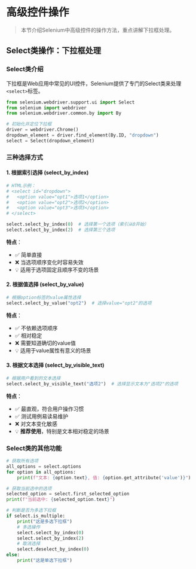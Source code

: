 # 高级控件操作

> 本节介绍Selenium中高级控件的操作方法，重点讲解下拉框处理。

## Select类操作：下拉框处理

### Select类介绍

下拉框是Web应用中常见的UI控件，Selenium提供了专门的Select类来处理`<select>`标签。

```python
from selenium.webdriver.support.ui import Select
from selenium import webdriver
from selenium.webdriver.common.by import By

# 初始化并定位下拉框
driver = webdriver.Chrome()
dropdown_element = driver.find_element(By.ID, "dropdown")
select = Select(dropdown_element)
```

### 三种选择方式

#### 1. 根据索引选择 (select_by_index)
```python
# HTML示例：
# <select id="dropdown">
#   <option value="opt1">选项1</option>
#   <option value="opt2">选项2</option>
#   <option value="opt3">选项3</option>
# </select>

select.select_by_index(0)  # 选择第一个选项（索引从0开始）
select.select_by_index(2)  # 选择第三个选项
```

**特点**：

- ✅ 简单直接
- ❌ 当选项顺序变化时容易失效
- 💡 适用于选项固定且顺序不变的场景

#### 2. 根据值选择 (select_by_value)
```python
# 根据option标签的value属性选择
select.select_by_value("opt2")  # 选择value="opt2"的选项
```

**特点**：

- ✅ 不依赖选项顺序
- ✅ 相对稳定
- ❌ 需要知道确切的value值
- 💡 适用于value属性有意义的场景

#### 3. 根据文本选择 (select_by_visible_text)
```python
# 根据用户看到的文本选择
select.select_by_visible_text("选项2")  # 选择显示文本为"选项2"的选项
```

**特点**：

- ✅ 最直观，符合用户操作习惯
- ✅ 测试用例易读易维护
- ❌ 对文本变化敏感
- 💡 **推荐使用**，特别是文本相对稳定的场景

### Select类的其他功能

```python
# 获取所有选项
all_options = select.options
for option in all_options:
    print(f"文本: {option.text}, 值: {option.get_attribute('value')}")

# 获取当前选中的选项
selected_option = select.first_selected_option
print(f"当前选中: {selected_option.text}")

# 判断是否为多选下拉框
if select.is_multiple:
    print("这是多选下拉框")
    # 多选操作
    select.select_by_index(0)
    select.select_by_index(2)
    # 取消选择
    select.deselect_by_index(0)
else:
    print("这是单选下拉框")
``` 